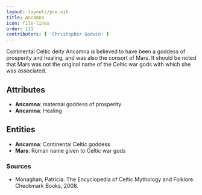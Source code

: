 ```yaml
---
layout: layouts/pce.njk
title: Ancamna
icon: file-lines
order: 111
contributors: [ 'Christopher Godwin' ]
---
```

Continental Celtic deity Ancamna is believed to have been a goddess of prosperity and healing, and was also the consort of Mars. It should be noted that Mars was not the original name of the Celtic war gods with which she was associated.

## Attributes

- **Ancamna**: maternal goddess of prosperity
- **Ancamna**: Healing

## Entities

- **Ancamna**: Continental Celtic goddess
- **Mars**: Roman name given to Celtic war gods

### Sources

- Monaghan, Patricia. The Encyclopedia of Celtic Mythology and Folklore. Checkmark Books, 2008.

